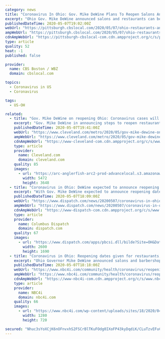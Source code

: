 ```yaml
---
category: news
title: "Coronavirus In Ohio: Gov. Mike DeWine Plans To Reopen Salons And Restaurants"
excerpt: "Ohio Gov. Mike DeWine announced salons and restaurants can begin reopening on May 15. Restaurants can open outdoor dining on May 15, followed by the restart of dine-in services May 21, the Ohio governor announced Thursday."
publishedDateTime: 2020-05-07T19:02:00Z
webUrl: "https://pittsburgh.cbslocal.com/2020/05/07/ohio-restaurants-and-salons-reopen-coronavirus/"
ampWebUrl: "https://pittsburgh.cbslocal.com/2020/05/07/ohio-restaurants-and-salons-reopen-coronavirus/amp/"
cdnAmpWebUrl: "https://pittsburgh-cbslocal-com.cdn.ampproject.org/c/s/pittsburgh.cbslocal.com/2020/05/07/ohio-restaurants-and-salons-reopen-coronavirus/amp/"
type: article
quality: 52
heat: -1
published: false

provider:
  name: CBS Boston / WBZ
  domain: cbslocal.com

topics:
  - Coronavirus in US
  - Coronavirus

tags:
  - US-OH

related:
  - title: "Gov. Mike DeWine on reopening Ohio: Coronavirus cases will increase"
    excerpt: "Gov. Mike DeWine in announcing steps to reopen restaurants, bars and salons urged Ohioans to accept a new normal due to coronavirus."
    publishedDateTime: 2020-05-07T19:41:00Z
    webUrl: "https://www.cleveland.com/metro/2020/05/gov-mike-dewine-on-reopening-ohio-coronavirus-cases-will-increase.html"
    ampWebUrl: "https://www.cleveland.com/metro/2020/05/gov-mike-dewine-on-reopening-ohio-coronavirus-cases-will-increase.html?outputType=amp"
    cdnAmpWebUrl: "https://www-cleveland-com.cdn.ampproject.org/c/s/www.cleveland.com/metro/2020/05/gov-mike-dewine-on-reopening-ohio-coronavirus-cases-will-increase.html?outputType=amp"
    type: article
    provider:
      name: Cleveland.com
      domain: cleveland.com
    quality: 85
    images:
      - url: "https://arc-anglerfish-arc2-prod-advancelocal.s3.amazonaws.com/public/P4R7CCUJ5JD2PIZNMLCNTLL74M.jpg"
        width: 5472
        height: 3648
  - title: "Coronavirus in Ohio: DeWine expected to announce reopening dates for closed businesses"
    excerpt: "With Gov. Mike DeWine expected to announce reopening dates for dine-in restaurants, bars and other shuttered businesses, Ohio recorded 555 new coronavirus"
    publishedDateTime: 2020-05-07T18:09:00Z
    webUrl: "https://www.dispatch.com/news/20200507/coronavirus-in-ohio-dewine-expected-to-announce-reopening-dates-for-closed-businesses"
    ampWebUrl: "https://www.dispatch.com/news/20200507/coronavirus-in-ohio-dewine-expected-to-announce-reopening-dates-for-closed-businesses?template=ampart"
    cdnAmpWebUrl: "https://www-dispatch-com.cdn.ampproject.org/c/s/www.dispatch.com/news/20200507/coronavirus-in-ohio-dewine-expected-to-announce-reopening-dates-for-closed-businesses?template=ampart"
    type: article
    provider:
      name: Columbus Dispatch
      domain: dispatch.com
    quality: 67
    images:
      - url: "https://www.dispatch.com/apps/pbcsi.dll/bilde?Site=OH&Date=20200507&Category=NEWS&ArtNo=200509052&Ref=AR"
        width: 2600
        height: 1690
  - title: "Coronavirus in Ohio: Reopening dates given for restaurants, bars, barbershops and salons"
    excerpt: "Ohio Governor Mike DeWine announced salons and barbershops can reopen May 15. DeWine added restaurants and bars can reopen for outside dining on May 15 and inside dining on May"
    publishedDateTime: 2020-05-07T18:18:00Z
    webUrl: "https://www.nbc4i.com/community/health/coronavirus/reopening-dates-given-for-restaurants-bars-barbershops-and-salons/"
    ampWebUrl: "https://www.nbc4i.com/community/health/coronavirus/reopening-dates-given-for-restaurants-bars-barbershops-and-salons/amp/"
    cdnAmpWebUrl: "https://www-nbc4i-com.cdn.ampproject.org/c/s/www.nbc4i.com/community/health/coronavirus/reopening-dates-given-for-restaurants-bars-barbershops-and-salons/amp/"
    type: article
    provider:
      name: NBC4i
      domain: nbc4i.com
    quality: 66
    images:
      - url: "https://www.nbc4i.com/wp-content/uploads/sites/18/2020/04/dewine4-14.jpg?w=1280&h=720&crop=1"
        width: 1280
        height: 720

secured: "Nhuc3sYoXCjK6nOFnvxhS2FSCrBlTKuFOdg0IXoFP43kyDqdiK/CLuTzvEFuCt1uNa9JENyw3secoAangTOxxnDLgmUSZu45oHxg7QPXwl5G1CZoPxqQGVXT2G+iuPJDsG2i+kZBUJgQcPj0ODYfdLTtEuZKa9NrPChgsw++pzTPx3xoIaeKIgtRBwNxfcQmGfb/JJNHyoe0NSw3lJlb84af8d29VHEdrZV3VsAziCdYielGAEAVYCcT5YuZINr1Dvl9JUiExwwguOf8juo6arSVPUzcJowBZ4C7kmUARhqyw5Pyg2wd8De2zylZTdXCcOtbhxiOhUayBh5LqtZzEyRRTmOVZX5Y0WC/xn9WH2RehJLigMJuw+iQhhqwyAm9x6yNlShkQFTx7buwavNzGOI8azKYwyzUksKLGXU5roCWvvkLOFur7IFNMg1ag36FGg9r1H+tN4iUEqaDpEDvPpGC4z3T1xDg1A6CoP0yEMk=;EVT67P5vMenAdpCNcz0ChA=="
---
```



